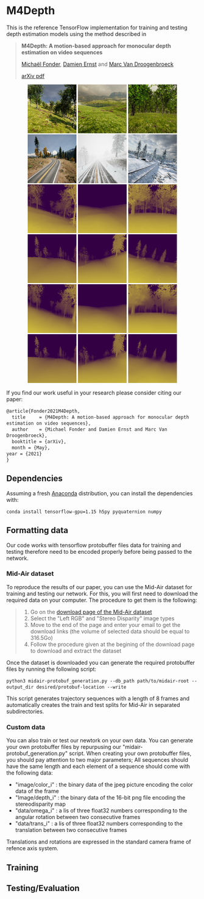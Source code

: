 # M4Depth


This is the reference TensorFlow implementation for training and testing depth estimation models using the method described in

> **M4Depth: A motion-based approach for monocular depth estimation on video sequences**
>
> [Michaël Fonder](https://www.uliege.be/cms/c_9054334/fr/repertoire?uid=u225873), [Damien Ernst](https://www.uliege.be/cms/c_9054334/fr/repertoire?uid=u030242) and [Marc Van Droogenbroeck](https://www.uliege.be/cms/c_9054334/fr/repertoire?uid=u182591) 
> 
> [arXiv pdf](https://arxiv.org/)

<p align="center">
  <tr>
    <td> <img src="assets/img/01_col.PNG"  alt="1" width = 128px height = 128px ></td>
    <td> <img src="assets/img/02_col.PNG"  alt="1" width = 128px height = 128px ></td>
    <td> <img src="assets/img/03_col.PNG"  alt="1" width = 128px height = 128px ></td>
    <td> <img src="assets/img/04_col.PNG"  alt="1" width = 128px height = 128px ></td>
    <td> <img src="assets/img/05_col.PNG"  alt="1" width = 128px height = 128px ></td>
    <td> <img src="assets/img/06_col.PNG"  alt="1" width = 128px height = 128px ></td>
   </tr> 
  <br>
  <tr>
    <td> <img src="assets/img/01_gt.PNG"  alt="1" width = 128px height = 128px ></td>
    <td> <img src="assets/img/02_gt.PNG"  alt="1" width = 128px height = 128px ></td>
    <td> <img src="assets/img/03_gt.PNG"  alt="1" width = 128px height = 128px ></td>
    <td> <img src="assets/img/04_gt.PNG"  alt="1" width = 128px height = 128px ></td>
    <td> <img src="assets/img/05_gt.PNG"  alt="1" width = 128px height = 128px ></td>
    <td> <img src="assets/img/06_gt.PNG"  alt="1" width = 128px height = 128px ></td>
   </tr>
  <br>
  <tr>
    <td> <img src="assets/img/01-m4.PNG"  alt="1" width = 128px height = 128px ></td>
    <td> <img src="assets/img/02-m4.PNG"  alt="1" width = 128px height = 128px ></td>
    <td> <img src="assets/img/03-m4.PNG"  alt="1" width = 128px height = 128px ></td>
    <td> <img src="assets/img/04-m4.PNG"  alt="1" width = 128px height = 128px ></td>
    <td> <img src="assets/img/05-m4.PNG"  alt="1" width = 128px height = 128px ></td>
    <td> <img src="assets/img/06-m4.PNG"  alt="1" width = 128px height = 128px ></td>
   </tr>
  <br>
</p>

If you find our work useful in your research please consider citing our paper:

```
@article{Fonder2021M4Depth,
  title     = {M4Depth: A motion-based approach for monocular depth estimation on video sequences},
  author    = {Michael Fonder and Damien Ernst and Marc Van Droogenbroeck},
  booktitle = {arXiv},
  month = {May},
year = {2021}
}
```

## Dependencies

Assuming a fresh [Anaconda](https://www.anaconda.com/download/) distribution, you can install the dependencies with:
```shell
conda install tensorflow-gpu=1.15 h5py pyquaternion numpy 
```

## Formatting data

Our code works with tensorflow protobuffer files data for training and testing therefore need to be encoded properly before being passed to the network.

### Mid-Air dataset

To reproduce the results of our paper, you can use the Mid-Air dataset for training and testing our network. For this, you will first need to download the required data on your computer. The procedure to get them is the following:
> 1. Go on the [download page of the Mid-Air dataset](https://midair.ulg.ac.be/download.html)
> 2. Select the "Left RGB" and "Stereo Disparity" image types
> 3. Move to the end of the page and enter your email to get the download links (the volume of selected data should be equal to 316.5Go)
> 4. Follow the procedure given at the begining of the download page to download and extract the dataset

Once the dataset is downloaded you can generate the required protobuffer files by running the following script:
```shell
python3 midair-protobuf_generation.py --db_path path/to/midair-root --output_dir desired/protobuf-location --write
```
This script generates trajectory sequences with a length of 8 frames and automatically creates the train and test splits for Mid-Air in separated subdirectories.

### Custom data

You can also train or test our newtork on your own data. You can generate your own protobuffer files by repurpusing our "midair-protobuf_generation.py" script. When creating your own protobuffer files, you should pay attention to two major parameters; All sequences should have the same length and each element of a sequence should come with the following data:
* "image/color_i" : the binary data of the jpeg picture encoding the color data of the frame
* "Image/depth_i" : the binary data of the 16-bit png file encoding the stereodisparity map
* "data/omega_i" : a lis of three float32 numbers corresponding to the angular rotation between two consecutive frames
* "data/trans_i" : a lis of three float32 numbers corresponding to the translation between two consecutive frames

Translations and rotations are expressed in the standard camera frame of refence axis system.

## Training

## Testing/Evaluation

